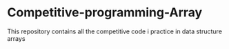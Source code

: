 # Competitive-programming-Array
This repository contains all the competitive code i practice in data structure arrays

